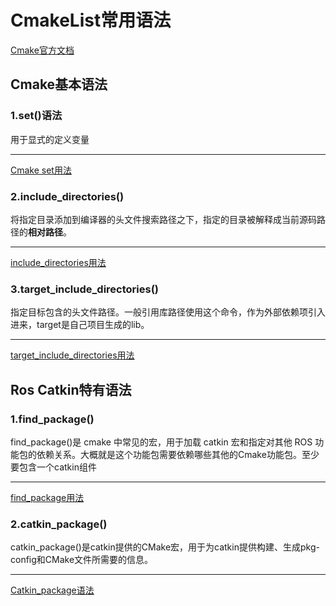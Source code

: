 # CmakeList常用语法  
[Cmake官方文档](https://cmake.org/cmake/help/v3.16/index.html)
## Cmake基本语法  
### 1.set()语法  
用于显式的定义变量  
***
[Cmake set用法](https://blog.csdn.net/Calvin_zhou/article/details/104060927)  
### 2.include_directories()  
将指定目录添加到编译器的头文件搜索路径之下，指定的目录被解释成当前源码路径的**相对路径**。  
***
[include_directories用法](https://www.jianshu.com/p/e7de3de1b0fa)  
### 3.target_include_directories()  
指定目标包含的头文件路径。一般引用库路径使用这个命令，作为外部依赖项引入进来，target是自己项目生成的lib。  
***
[target_include_directories用法](https://zhuanlan.zhihu.com/p/82244559)  
## Ros Catkin特有语法  
### 1.find_package() 
find_package()是 cmake 中常见的宏，用于加载 catkin 宏和指定对其他 ROS 功能包的依赖关系。大概就是这个功能包需要依赖哪些其他的Cmake功能包。至少要包含一个catkin组件   
***
[find_package用法](https://blog.csdn.net/lcc816/article/details/82949880)
### 2.catkin_package()  
catkin_package()是catkin提供的CMake宏，用于为catkin提供构建、生成pkg-config和CMake文件所需要的信息。
***
[Catkin_package语法](https://zhuanlan.zhihu.com/p/299148013)


